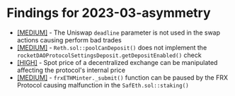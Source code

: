 # Findings for 2023-03-asymmetry 

- [[MEDIUM]]([MEDIUM]-1644587378/README.md) - The Uniswap ```deadline``` parameter is not used in the swap actions causing perform bad trades
- [[MEDIUM]]([MEDIUM]-1646610675/README.md) - ```Reth.sol::poolCanDeposit()``` does not implement the ```rocketDAOProtocolSettingsDeposit.getDepositEnabled()``` check
- [[HIGH]]([HIGH]-1644687200/README.md) - Spot price of a decentralized exchange can be manipulated affecting the protocol's internal price
- [[MEDIUM]]([MEDIUM]-1646654110/README.md) - ```frxETHMinter._submit()``` function can be paused by the FRX Protocol causing malfunction in the ```SafEth.sol::staking()```
